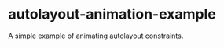 autolayout-animation-example
============================

A simple example of animating autolayout constraints. 

